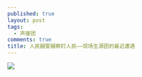 ```yaml
---
published: true
layout: post
tags:
  - 声援团
comments: true
title: 人民圝警圝察盯人民——现场生源团的最近遭遇
---
```


![](http://wx3.sinaimg.cn/mw690/0060lm7Tly1fu24ohk29dj30lu8c01kz.jpg)
